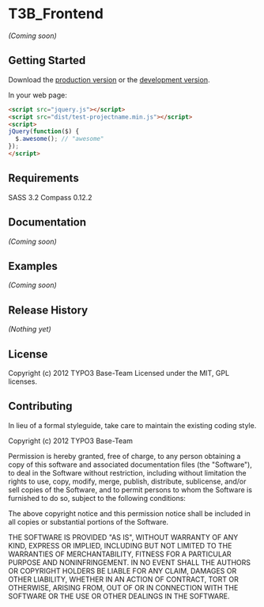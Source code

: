 # T3B_Frontend

_(Coming soon)_

Getting Started
-------------------------
Download the [production version][download-master] or the [development version][download-dev].

[download-master]: https://github.com/t3b/t3b_frontend/zipball/master
[download-dev]: https://github.com/t3b/t3b_frontend/zipball/master

In your web page:

```html
<script src="jquery.js"></script>
<script src="dist/test-projectname.min.js"></script>
<script>
jQuery(function($) {
  $.awesome(); // "awesome"
});
</script>
```

Requirements
-------------------------
SASS 3.2
Compass 0.12.2

Documentation
-------------------------
_(Coming soon)_

Examples
-------------------------
_(Coming soon)_

Release History
-------------------------
_(Nothing yet)_

License
-------------------------
Copyright (c) 2012 TYPO3 Base-Team 
Licensed under the MIT, GPL licenses.

Contributing
-------------------------
In lieu of a formal styleguide, take care to maintain the existing coding style.






Copyright (c) 2012 TYPO3 Base-Team

Permission is hereby granted, free of charge, to any person
obtaining a copy of this software and associated documentation
files (the "Software"), to deal in the Software without
restriction, including without limitation the rights to use,
copy, modify, merge, publish, distribute, sublicense, and/or sell
copies of the Software, and to permit persons to whom the
Software is furnished to do so, subject to the following
conditions:

The above copyright notice and this permission notice shall be
included in all copies or substantial portions of the Software.

THE SOFTWARE IS PROVIDED "AS IS", WITHOUT WARRANTY OF ANY KIND,
EXPRESS OR IMPLIED, INCLUDING BUT NOT LIMITED TO THE WARRANTIES
OF MERCHANTABILITY, FITNESS FOR A PARTICULAR PURPOSE AND
NONINFRINGEMENT. IN NO EVENT SHALL THE AUTHORS OR COPYRIGHT
HOLDERS BE LIABLE FOR ANY CLAIM, DAMAGES OR OTHER LIABILITY,
WHETHER IN AN ACTION OF CONTRACT, TORT OR OTHERWISE, ARISING
FROM, OUT OF OR IN CONNECTION WITH THE SOFTWARE OR THE USE OR
OTHER DEALINGS IN THE SOFTWARE.

